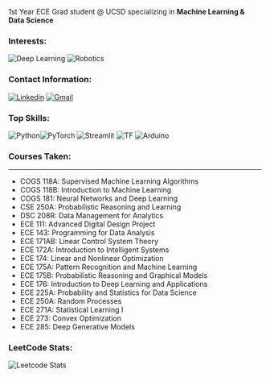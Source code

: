 1st Year ECE Grad student @ UCSD specializing in <b>Machine Learning & Data Science</b>

### Interests: 
![Deep Learning](https://img.shields.io/badge/DeepLearning-blue?style=for-the-badge&logo=open&logoColor=white)
![Robotics](https://img.shields.io/badge/Robotics-yellow?style=for-the-badge&logo=robot&logoColor=white)
### Contact Information:
[![Linkedin](https://img.shields.io/badge/LINKEDIN-blue?style=for-the-badge&logo=linkedin&logoColor=white)](https://www.linkedin.com/in/ali-hussain-0439a21b6/)
[![Gmail](https://img.shields.io/badge/gmail-red?style=for-the-badge&logo=gmail&logoColor=white)](mailto:alihuss1017@gmail.com)


### Top Skills:
![Python](https://img.shields.io/badge/Python-blue?style=for-the-badge&logo=python&logoColor=white)![PyTorch](https://img.shields.io/badge/PyTorch-red?style=for-the-badge&logo=PyTorch&logoColor=white)
![Streamlit](https://img.shields.io/badge/Streamlit-red.svg?style=for-the-badge&logo=streamlit&logoColor=black)
![TF](https://img.shields.io/badge/Tensorflow-yellow.svg?style=for-the-badge&logo=tensorflow&logoColor=white)
![Arduino](https://img.shields.io/badge/Arduino-teal.svg?style=for-the-badge&logo=arduino&logoColor=white)


### Courses Taken:
---
- COGS 118A: Supervised Machine Learning Algorithms
- COGS 118B: Introduction to Machine Learning
- COGS 181: Neural Networks and Deep Learning
- CSE 250A: Probabilistic Reasoning and Learning
- DSC 208R: Data Management for Analytics
- ECE 111: Advanced Digital Design Project
- ECE 143: Programming for Data Analysis
- ECE 171AB: Linear Control System Theory
- ECE 172A: Introduction to Intelligent Systems
- ECE 174: Linear and Nonlinear Optimization
- ECE 175A: Pattern Recognition and Machine Learning
- ECE 175B: Probabilistic Reasoning and Graphical Models
- ECE 176: Introduction to Deep Learning and Applications
- ECE 225A: Probability and Statistics for Data Science
- ECE 250A: Random Processes
- ECE 271A: Statistical Learning I
- ECE 273: Convex Optimization
- ECE 285: Deep Generative Models


### LeetCode Stats:
![Leetcode Stats](https://leetcard.jacoblin.cool/alihuss1017)

